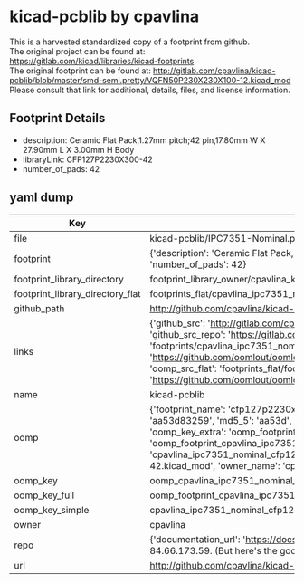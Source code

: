 # kicad-pcblib by cpavlina  
This is a harvested standardized copy of a footprint from github.  
The original project can be found at:  
https://gitlab.com/kicad/libraries/kicad-footprints  
The original footprint can be found at:
http://gitlab.com/cpavlina/kicad-pcblib/blob/master/smd-semi.pretty/VQFN50P230X230X100-12.kicad_mod
Please consult that link for additional, details, files, and license information.  
## Footprint Details
* description: Ceramic Flat Pack,1.27mm pitch;42 pin,17.80mm W X 27.90mm L X 3.00mm H Body  
* libraryLink: CFP127P2230X300-42  
* number_of_pads: 42  
## yaml dump  
| Key | Value |  
| --- | --- |  
| file | kicad-pcblib/IPC7351-Nominal.pretty/CFP127P2230X300-42.kicad_mod |  
| footprint | {'description': 'Ceramic Flat Pack,1.27mm pitch;42 pin,17.80mm W X 27.90mm L X 3.00mm H Body', 'libraryLink': 'CFP127P2230X300-42', 'number_of_pads': 42} |  
| footprint_library_directory | footprint_library_owner/cpavlina_kicad-pcblib |  
| footprint_library_directory_flat | footprints_flat/cpavlina_ipc7351_nominal_cfp127p2230x300_42/working |  
| github_path | http://github.com/cpavlina/kicad-pcblib/blob/master/IPC7351-Nominal.pretty/CFP127P2230X300-42.kicad_mod |  
| links | {'github_src': 'http://gitlab.com/cpavlina/kicad-pcblib/blob/master/smd-semi.pretty/VQFN50P230X230X100-12.kicad_mod', 'github_src_repo': 'https://gitlab.com/kicad/libraries/kicad-footprints', 'oomp_bot': 'footprints/cpavlina_ipc7351_nominal_cfp127p2230x300_42/working', 'oomp_bot_github': 'https://github.com/oomlout/oomlout_oomp_footprint_bot/tree/main/footprints/cpavlina_ipc7351_nominal_cfp127p2230x300_42/working', 'oomp_src_flat': 'footprints_flat/footprints_flat/cpavlina_ipc7351_nominal_cfp127p2230x300_42/working', 'oomp_src_flat_github': 'https://github.com/oomlout/oomlout_oomp_footprint_src/tree/main/footprints_flat/cpavlina_ipc7351_nominal_cfp127p2230x300_42/working'} |  
| name | kicad-pcblib |  
| oomp | {'footprint_name': 'cfp127p2230x300_42', 'library_name': 'ipc7351_nominal', 'md5': 'aa53d832592f2dce2deadc3a46311ad9', 'md5_10': 'aa53d83259', 'md5_5': 'aa53d', 'md5_6': 'aa53d8', 'oomp_key': 'oomp_cpavlina_ipc7351_nominal_cfp127p2230x300_42', 'oomp_key_extra': 'oomp_footprint_cpavlina_ipc7351_nominal_cfp127p2230x300_42', 'oomp_key_full': 'oomp_footprint_cpavlina_ipc7351_nominal_cfp127p2230x300_42_aa53d8', 'oomp_key_simple': 'cpavlina_ipc7351_nominal_cfp127p2230x300_42', 'original_filename': 'kicad-pcblib/IPC7351-Nominal.pretty/CFP127P2230X300-42.kicad_mod', 'owner_name': 'cpavlina'} |  
| oomp_key | oomp_cpavlina_ipc7351_nominal_cfp127p2230x300_42 |  
| oomp_key_full | oomp_footprint_cpavlina_ipc7351_nominal_cfp127p2230x300_42 |  
| oomp_key_simple | cpavlina_ipc7351_nominal_cfp127p2230x300_42 |  
| owner | cpavlina |  
| repo | {'documentation_url': 'https://docs.github.com/rest/overview/resources-in-the-rest-api#rate-limiting', 'message': "API rate limit exceeded for 84.66.173.59. (But here's the good news: Authenticated requests get a higher rate limit. Check out the documentation for more details.)"} |  
| url | http://github.com/cpavlina/kicad-pcblib |  

